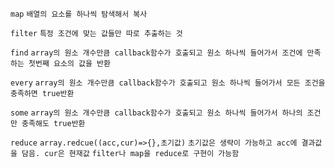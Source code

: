 `map`
`배열의 요소를 하나씩 탐색해서 복사`

`filter`
`특정 조건에 맞는 값들만 따로 추출하는 것`

`find`
`array의 원소 개수만큼 callback함수가 호출되고 원소 하나씩 들어가서 조건에 만족하는 첫번째 요소의 값을 반환`

`every`
`array의 원소 개수만큼 callback함수가 호출되고 원소 하나씩 들어가서 모든 조건을 충족하면 true반환`

`some`
`array의 원소 개수만큼 callback함수가 호출되고 원소 하나씩 들어가서 하나의 조건만 충족해도 true반환`

`reduce`
`array.redcue((acc,cur)=>{},초기값)`
`초기값은 생략이 가능하고 acc에 결과값을 담음. cur은 현재값`
`filter나 map을 reduce로 구현이 가능함`
